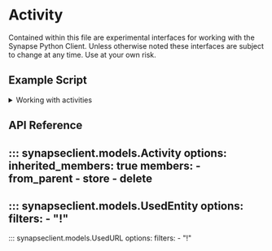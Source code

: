 # Activity

Contained within this file are experimental interfaces for working with the Synapse Python
Client. Unless otherwise noted these interfaces are subject to change at any time. Use
at your own risk.

## Example Script

<details class="quote">
  <summary>Working with activities</summary>

```python
{!docs/scripts/object_orientated_programming_poc/oop_poc_activity.py!}
```
</details>

## API Reference

::: synapseclient.models.Activity
    options:
      inherited_members: true
      members:
        - from_parent
        - store
        - delete
---
::: synapseclient.models.UsedEntity
    options:
      filters:
      - "!"
---
::: synapseclient.models.UsedURL
    options:
      filters:
      - "!"
